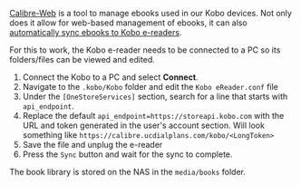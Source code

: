 [Calibre-Web](https://github.com/janeczku/calibre-web) is a tool to manage ebooks used in our Kobo devices. Not only does it allow for web-based management of ebooks, it can also [automatically sync ebooks to Kobo e-readers](https://github.com/janeczku/calibre-web/wiki/Kobo-Integration).

For this to work, the Kobo e-reader needs to be connected to a PC so its folders/files can be viewed and edited. 
1. Connect the Kobo to a PC and select **Connect**.
2. Navigate to the `.kobo/Kobo` folder and edit the `Kobo eReader.conf` file
3. Under the `[OneStoreServices]` section, search for a line that starts with `api_endpoint`. 
4. Replace the default `api_endpoint=https://storeapi.kobo.com` with the URL and token generated in the user's account section. Will look something like `https://calibre.ucdialplans.com/kobo/<LongToken>`
5. Save the file and unplug the e-reader
6. Press the `Sync` button and wait for the sync to complete.

The book library is stored on the NAS in the `media/books` folder. 